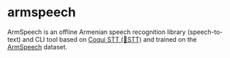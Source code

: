 # armspeech
ArmSpeech is an offline Armenian speech recognition library (speech-to-text) and CLI tool based on [Coqui STT (🐸STT)](https://stt.readthedocs.io/en/latest/) and trained on the [ArmSpeech](https://www.ijscia.com/full-text-volume-3-issue-3-may-jun-2022-454-459/) dataset.
